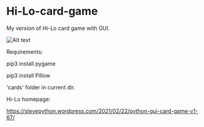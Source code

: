 # Hi-Lo-card-game
My version of Hi-Lo card game with GUI.

![Alt text](https://i.postimg.cc/LX1dkb7K/hi-lo-change-card.png "")

Requirements:

pip3 install pygame

pip3 install Pillow

'cards' folder in current dir.



Hi-Lo homepage:

https://stevepython.wordpress.com/2021/02/22/python-gui-card-game-v1-67/

